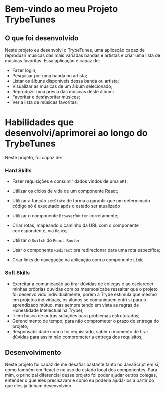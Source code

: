 # Bem-vindo ao meu Projeto TrybeTunes

## O que foi desenvolvido

Neste projeto eu desenvolvi o TrybeTunes, uma aplicação capaz de reproduzir músicas das mais variadas bandas e artistas e criar uma lista de músicas favoritas. Essa aplicação é capaz de:

  - Fazer login;
  - Pesquisar por uma banda ou artista;
  - Listar os álbuns disponíveis dessa banda ou artista;
  - Visualizar as músicas de um álbum selecionado;
  - Reproduzir uma prévia das músicas deste álbum;
  - Favoritar e desfavoritar músicas;
  - Ver a lista de músicas favoritas;

# Habilidades que desenvolvi/aprimorei ao longo do TrybeTunes

Neste projeto, fui capaz de:

### Hard Skills

  * Fazer requisições e consumir dados vindos de uma `API`;

  * Utilizar os ciclos de vida de um componente React;

  * Utilizar a função `setState` de forma a garantir que um determinado código só é executado após o estado ser atualizado
  
  * Utilizar o componente `BrowserRouter` corretamente;

  * Criar rotas, mapeando o caminho da URL com o componente correspondente, via `Route`;

  * Utilizar o `Switch` do `React Router`

  * Usar o componente `Redirect` pra redirecionar para uma rota específica;

  * Criar links de navegação na aplicação com o componente `Link`;
 
 ### Soft Skills
 
  * Exercitar a comunicação ao tirar dúvidas de colegas e ao esclarecer minhas próprias dúvidas com os mesmos(cabe ressaltar que o projeto foi desenvolvido individualmente, porém a Trybe estimula que mesmo em projetos individuais, os alunos se comuniquem entri si para o aprendizado mútuo, mas sempre tendo em vista as regras de Honestidade Intelectual na Trybe);
  * Ir em busca de outras soluções para problemas estruturados;
  * Gerencimento de tempo, para não comprometer o prazo de entrega do projeto;
  * Responsabilidade com o foi requisitado, saber o momento de tirar dúvidas para assim não comprometer a entrega dos requisitos;
  ## Desenvolvimento

Neste projeto fui capaz de me desafiar bastante tanto no JavaScript em si, como também em React e no uso do estado local dos componentes. Para mim, o principal diferencial desse projeto foi poder ajudar outros colegas, entender o que eles precisavam e como eu poderia ajudá-los a partir do que eles já tinham desenvolvido.

